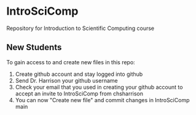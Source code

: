 # IntroSciComp
Repository for Introduction to Scientific Computing course

## New Students
To gain access to and create new files in this repo:
1. Create github account and stay logged into github
2. Send Dr. Harrison your github username 
3. Check your email that you used in creating your github account to accept an invite to IntroSciComp from chsharrison
4. You can now "Create new file" and commit changes in IntroSciComp main
